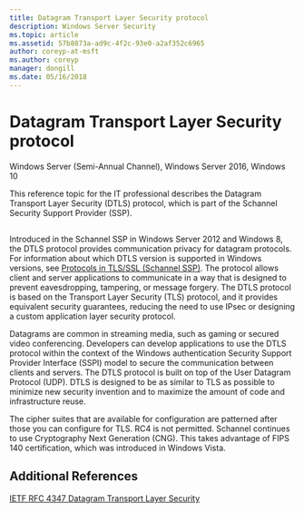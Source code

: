 ```yaml
---
title: Datagram Transport Layer Security protocol
description: Windows Server Security
ms.topic: article
ms.assetid: 57b8873a-ad9c-4f2c-93e0-a2af352c6965
author: coreyp-at-msft
ms.author: coreyp
manager: dongill
ms.date: 05/16/2018
---
```

# Datagram Transport Layer Security protocol

Windows Server (Semi-Annual Channel), Windows Server 2016, Windows 10

This reference topic for the IT professional describes the Datagram Transport Layer Security (DTLS) protocol, which is part of the Schannel Security Support Provider (SSP).

## <a name="BKMK_DTLS"></a>
Introduced in the Schannel SSP in Windows Server 2012 and Windows 8, the DTLS protocol provides communication privacy for datagram protocols. For information about which DTLS version is supported in Windows versions, see [Protocols in TLS/SSL (Schannel SSP)](/windows/win32/secauthn/protocols-in-tls-ssl--schannel-ssp-). The protocol allows client and server applications to communicate in a way that is designed to prevent eavesdropping, tampering, or message forgery. The DTLS protocol is based on the Transport Layer Security (TLS) protocol, and it provides equivalent security guarantees, reducing the need to use IPsec or designing a custom application layer security protocol.

Datagrams are common in streaming media, such as gaming or secured video conferencing. Developers can develop applications to use the DTLS protocol within the context of the Windows authentication Security Support Provider Interface (SSPI) model to secure the communication between clients and servers. The DTLS protocol is built on top of the User Datagram Protocol (UDP). DTLS is designed to be as similar to TLS as possible to minimize new security invention and to maximize the amount of code and infrastructure reuse.

The cipher suites that are available for configuration are patterned after those you can configure for TLS. RC4 is not permitted. Schannel continues to use Cryptography Next Generation (CNG). This takes advantage of FIPS 140 certification, which was introduced in Windows Vista.

## Additional References

[IETF RFC 4347 Datagram Transport Layer Security](http://tools.ietf.org/html/rfc4347)